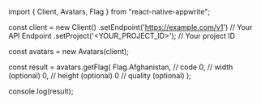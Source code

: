 import { Client, Avatars, Flag } from "react-native-appwrite";

const client = new Client()
    .setEndpoint('https://example.com/v1') // Your API Endpoint
    .setProject('<YOUR_PROJECT_ID>'); // Your project ID

const avatars = new Avatars(client);

const result = avatars.getFlag(
    Flag.Afghanistan, // code
    0, // width (optional)
    0, // height (optional)
    0 // quality (optional)
);

console.log(result);
